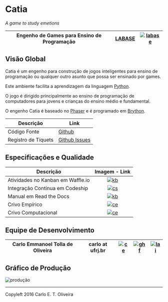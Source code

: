 Catia
=====
*A game to study emetions*

[py]: http://www.python.org "Python"
[ph]: http://phaser.io "Phaser"
[by]: http://brython.info "Brython"
[lb]: http://labase.selfip.org "LABASE - Laboratório de Automação de Sistemas Educacionais"
[gh]: https://github.com/labase/vitollino "Github"
[ghi]: https://github.com/labase/vitollino/issues "Github-Issues"
[kbl]: http://waffle.io/labase/vitollino "Waffle"
[id]: https://s19.postimg.org/us98poo43/labaselegon.png
[kb]: https://badge.waffle.io/labase/vitollino.svg?label=ready&title=Ready
[cs]: https://codeship.com/projects/d29b88d0-d312-0133-315e-6af7e052eb76/status?branch=master
[csl]: https://codeship.com/projects/142015 "Codeship"
[rd]: https://readthedocs.org/projects/vitollino/badge/?version=latest
[rdl]: http://vitollino.readthedocs.org/ "Read the Docs"
[ce]: http://activufrj.nce.ufrj.br/static/favicon.ico
[cel]: http://activufrj.nce.ufrj.br/wiki/labase/Vitolino_Crivo_Empirico "ActivUfrj Crivo Empírico"
[ccl]: http://activufrj.nce.ufrj.br/wiki/labase/Vitolino_Crivo_Computacional "ActivUfrj Crivo Computacional"
[ceo]: http://activufrj.nce.ufrj.br/wiki/carlo/home "ActivUfrj Carlo"
[cgh]: https://github.com/cetoli "Carlo Github cetoli"
[ghf]: https://assets-cdn.github.com/favicon.ico "Github"
[lai]: http://buscatextual.cnpq.br/buscatextual/images/v2/fav_ico_lattes.ico
[cla]: http://lattes.cnpq.br/9627675808739540 "Currículo Lattes"

| Engenho de Games para Ensino de Programação   | [LABASE][lb]  | [![labase][id]][lb]  |
|-----------------------------------------------|---------------|----------------------|

Visão Global
------------


Catia é um engenho para construção de jogos inteligentes para ensino de programação ou qualquer outro asunto que possa ser ensinado por games.

Este ambiente facilita a aprendizagem da linguagem [Python][py].

O jogo é dirigido principalmente ao ensino de programação de computadores para jovens e crianças do ensino médio e fundamental.

O engenho Catia é baseado no [Phaser][ph] e é programado em [Brython][by].




| Descrição             | Link                   |
|-----------------------|------------------------|
| Código Fonte          | [Github][gh]           |
| Registro de Tíquets   | [Github Issues][ghi]   |

Especificações e Qualidade
--------------------------

| Descrição                          | Imagem - Link    |
|------------------------------------|:----------------:|
|  Atividades no Kanban em Waffle.io | [![kb][kb]][kbl] |
| Integração Contínua em Codeship    | [![cs][cs]][csl] |
|  Manual em Read the Docs           | [![kb][rd]][rdl] |
| Crivo Empírico                     | [![ce][ce]][cel] |
| Crivo Computacional                | [![ce][ce]][ccl] |

Equipe de Desenvolvimento
-------------------------

| Carlo Emmanoel Tolla de Oliveira    | carlo at ufrj.br |[![ce]][ceo] | [![ghf]][cgh] | [![lai]][cla] |
|-------------------------------------|------------------|-------------|---------------|---------------|

Gráfico de Produção
-------------------
![produção](https://graphs.waffle.io/labase/vitollino/throughput.svg)

---------------------------------------
Copyleft 2016 Carlo E. T. Oliveira
